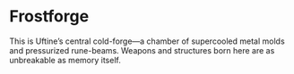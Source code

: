 # Frostforge

This is Uftine’s central cold-forge—a chamber of supercooled metal molds and pressurized rune-beams. Weapons and structures born here are as unbreakable as memory itself.